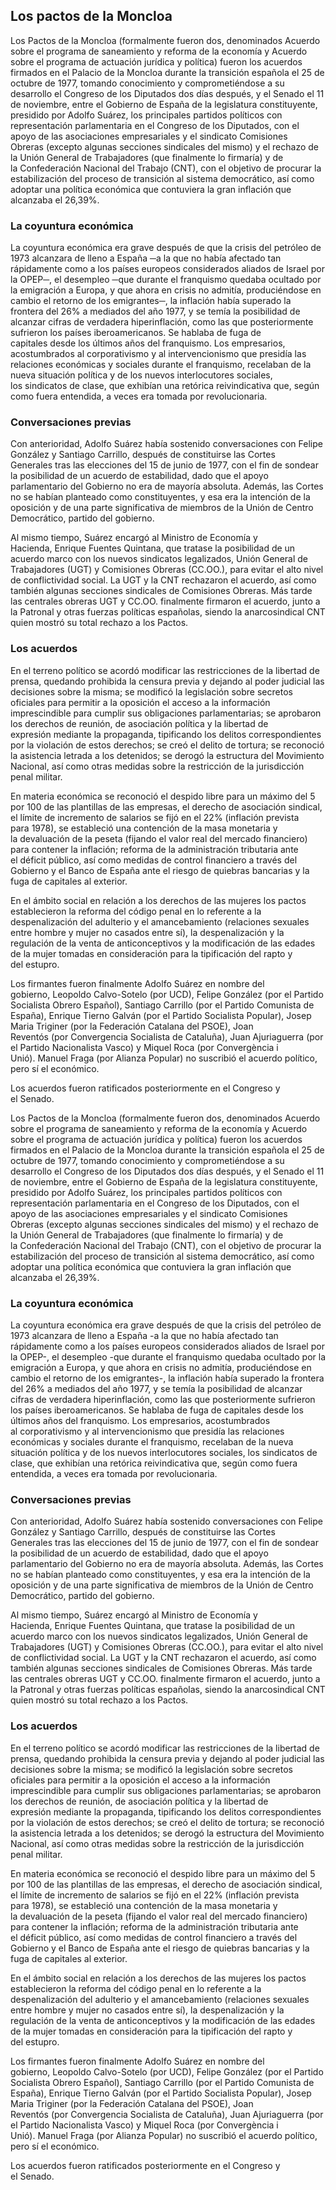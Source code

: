 ## Los pactos de la Moncloa

Los Pactos de la Moncloa (formalmente fueron dos, denominados Acuerdo
sobre el programa de saneamiento y reforma de la economía y Acuerdo
sobre el programa de actuación jurídica y política) fueron los acuerdos
firmados en el Palacio de la Moncloa durante la transición
española el 25 de octubre de 1977, tomando conocimiento y
comprometiéndose a su desarrollo el Congreso de los Diputados dos días
después, y el Senado el 11 de noviembre, entre el Gobierno de España de
la legislatura constituyente, presidido por Adolfo Suárez, los
principales partidos políticos con representación parlamentaria en
el Congreso de los Diputados, con el apoyo de las asociaciones
empresariales y el sindicato Comisiones Obreras (excepto algunas
secciones sindicales del mismo) y el rechazo de la Unión General de
Trabajadores (que finalmente lo firmaría) y de la Confederación Nacional
del Trabajo (CNT), con el objetivo de procurar la estabilización del
proceso de transición al sistema democrático, así como adoptar
una política económica que contuviera la gran inflación que alcanzaba el
26,39%.

### La coyuntura económica

La coyuntura económica era grave después de que la crisis del petróleo
de 1973 alcanzara de lleno a España ─a la que no había afectado tan
rápidamente como a los países europeos considerados aliados
de Israel por la OPEP─, el desempleo ─que durante el franquismo quedaba
ocultado por la emigración a Europa, y que ahora en crisis no admitía,
produciéndose en cambio el retorno de los emigrantes─,
la inflación había superado la frontera del 26% a mediados del año
1977, y se temía la posibilidad de alcanzar cifras de
verdadera hiperinflación, como las que posteriormente sufrieron los
países iberoamericanos. Se hablaba de fuga de capitales desde los
últimos años del franquismo. Los empresarios, acostumbrados
al corporativismo y al intervencionismo que presidía las relaciones
económicas y sociales durante el franquismo, recelaban de la nueva
situación política y de los nuevos interlocutores sociales,
los sindicatos de clase, que exhibían una retórica reivindicativa que,
según como fuera entendida, a veces era tomada por revolucionaria.

### Conversaciones previas

Con anterioridad, Adolfo Suárez había sostenido conversaciones
con Felipe González y Santiago Carrillo, después de constituirse
las Cortes Generales tras las elecciones del 15 de junio de 1977, con el
fin de sondear la posibilidad de un acuerdo de estabilidad, dado que el
apoyo parlamentario del Gobierno no era de mayoría absoluta. Además, las
Cortes no se habían planteado como constituyentes, y esa era la
intención de la oposición y de una parte significativa de miembros de
la Unión de Centro Democrático, partido del gobierno.

Al mismo tiempo, Suárez encargó al Ministro de Economía y
Hacienda, Enrique Fuentes Quintana, que tratase la posibilidad de un
acuerdo marco con los nuevos sindicatos legalizados, Unión General de
Trabajadores (UGT) y Comisiones Obreras (CC.OO.), para evitar el alto
nivel de conflictividad social. La UGT y la CNT rechazaron el acuerdo,
así como también algunas secciones sindicales de Comisiones Obreras. Más
tarde las centrales obreras UGT y CC.OO. finalmente firmaron el acuerdo,
junto a la Patronal y otras fuerzas políticas españolas, siendo la
anarcosindical CNT quien mostró su total rechazo a los Pactos.

### Los acuerdos

En el terreno político se acordó modificar las restricciones de
la libertad de prensa, quedando prohibida la censura previa y dejando
al poder judicial las decisiones sobre la misma; se modificó
la legislación sobre secretos oficiales para permitir a la oposición el
acceso a la información imprescindible para cumplir sus obligaciones
parlamentarias; se aprobaron los derechos de reunión, de asociación
política y la libertad de expresión mediante la propaganda, tipificando
los delitos correspondientes por la violación de estos derechos; se creó
el delito de tortura; se reconoció la asistencia letrada a los
detenidos; se derogó la estructura del Movimiento Nacional, así como
otras medidas sobre la restricción de la jurisdicción penal militar.

En materia económica se reconoció el despido libre para un máximo del 5
por 100 de las plantillas de las empresas, el derecho de
asociación sindical, el límite de incremento de salarios se fijó en el
22% (inflación prevista para 1978), se estableció una contención de
la masa monetaria y la devaluación de la peseta (fijando el valor real
del mercado financiero) para contener la inflación; reforma de la
administración tributaria ante el déficit público, así como medidas de
control financiero a través del Gobierno y el Banco de España ante el
riesgo de quiebras bancarias y la fuga de capitales al exterior.

En el ámbito social en relación a los derechos de las mujeres los pactos
establecieron la reforma del código penal en lo referente a la
despenalización del adulterio y el amancebamiento (relaciones sexuales
entre hombre y mujer no casados entre sí), la despenalización y la
regulación de la venta de anticonceptivos y la modificación de las
edades de la mujer tomadas en consideración para la tipificación
del rapto y del estupro. 

Los firmantes fueron finalmente Adolfo Suárez en nombre del
gobierno, Leopoldo Calvo-Sotelo (por UCD), Felipe González (por
el Partido Socialista Obrero Español), Santiago Carrillo (por el Partido
Comunista de España), Enrique Tierno Galván (por el Partido Socialista
Popular), Josep Maria Triginer (por la Federación Catalana del
PSOE), Joan Reventós (por Convergencia Socialista de Cataluña), Juan
Ajuriaguerra (por el Partido Nacionalista Vasco) y Miquel
Roca (por Convergència i Unió). Manuel Fraga (por Alianza Popular) no
suscribió el acuerdo político, pero sí el económico.

Los acuerdos fueron ratificados posteriormente en el Congreso y
el Senado.


Los Pactos de la Moncloa (formalmente fueron dos, denominados Acuerdo
sobre el programa de saneamiento y reforma de la economía y Acuerdo
sobre el programa de actuación jurídica y política) fueron los acuerdos
firmados en el Palacio de la Moncloa durante la transición
española el 25 de octubre de 1977, tomando conocimiento y
comprometiéndose a su desarrollo el Congreso de los Diputados dos días
después, y el Senado el 11 de noviembre, entre el Gobierno de España de
la legislatura constituyente, presidido por Adolfo Suárez, los
principales partidos políticos con representación parlamentaria en
el Congreso de los Diputados, con el apoyo de las asociaciones
empresariales y el sindicato Comisiones Obreras (excepto algunas
secciones sindicales del mismo) y el rechazo de la Unión General de
Trabajadores (que finalmente lo firmaría) y de la Confederación Nacional
del Trabajo (CNT), con el objetivo de procurar la estabilización del
proceso de transición al sistema democrático, así como adoptar
una política económica que contuviera la gran inflación que alcanzaba el
26,39%.

### La coyuntura económica

La coyuntura económica era grave después de que la crisis del petróleo
de 1973 alcanzara de lleno a España -a la que no había afectado tan
rápidamente como a los países europeos considerados aliados
de Israel por la OPEP-, el desempleo -que durante el franquismo quedaba
ocultado por la emigración a Europa, y que ahora en crisis no admitía,
produciéndose en cambio el retorno de los emigrantes-,
la inflación había superado la frontera del 26% a mediados del año
1977, y se temía la posibilidad de alcanzar cifras de
verdadera hiperinflación, como las que posteriormente sufrieron los
países iberoamericanos. Se hablaba de fuga de capitales desde los
últimos años del franquismo. Los empresarios, acostumbrados
al corporativismo y al intervencionismo que presidía las relaciones
económicas y sociales durante el franquismo, recelaban de la nueva
situación política y de los nuevos interlocutores sociales,
los sindicatos de clase, que exhibían una retórica reivindicativa que,
según como fuera entendida, a veces era tomada por revolucionaria.

### Conversaciones previas

Con anterioridad, Adolfo Suárez había sostenido conversaciones
con Felipe González y Santiago Carrillo, después de constituirse
las Cortes Generales tras las elecciones del 15 de junio de 1977, con el
fin de sondear la posibilidad de un acuerdo de estabilidad, dado que el
apoyo parlamentario del Gobierno no era de mayoría absoluta. Además, las
Cortes no se habían planteado como constituyentes, y esa era la
intención de la oposición y de una parte significativa de miembros de
la Unión de Centro Democrático, partido del gobierno.

Al mismo tiempo, Suárez encargó al Ministro de Economía y
Hacienda, Enrique Fuentes Quintana, que tratase la posibilidad de un
acuerdo marco con los nuevos sindicatos legalizados, Unión General de
Trabajadores (UGT) y Comisiones Obreras (CC.OO.), para evitar el alto
nivel de conflictividad social. La UGT y la CNT rechazaron el acuerdo,
así como también algunas secciones sindicales de Comisiones Obreras. Más
tarde las centrales obreras UGT y CC.OO. finalmente firmaron el acuerdo,
junto a la Patronal y otras fuerzas políticas españolas, siendo la
anarcosindical CNT quien mostró su total rechazo a los Pactos.

### Los acuerdos

En el terreno político se acordó modificar las restricciones de
la libertad de prensa, quedando prohibida la censura previa y dejando
al poder judicial las decisiones sobre la misma; se modificó
la legislación sobre secretos oficiales para permitir a la oposición el
acceso a la información imprescindible para cumplir sus obligaciones
parlamentarias; se aprobaron los derechos de reunión, de asociación
política y la libertad de expresión mediante la propaganda, tipificando
los delitos correspondientes por la violación de estos derechos; se creó
el delito de tortura; se reconoció la asistencia letrada a los
detenidos; se derogó la estructura del Movimiento Nacional, así como
otras medidas sobre la restricción de la jurisdicción penal militar.

En materia económica se reconoció el despido libre para un máximo del 5
por 100 de las plantillas de las empresas, el derecho de
asociación sindical, el límite de incremento de salarios se fijó en el
22% (inflación prevista para 1978), se estableció una contención de
la masa monetaria y la devaluación de la peseta (fijando el valor real
del mercado financiero) para contener la inflación; reforma de la
administración tributaria ante el déficit público, así como medidas de
control financiero a través del Gobierno y el Banco de España ante el
riesgo de quiebras bancarias y la fuga de capitales al exterior.

En el ámbito social en relación a los derechos de las mujeres los pactos
establecieron la reforma del código penal en lo referente a la
despenalización del adulterio y el amancebamiento (relaciones sexuales
entre hombre y mujer no casados entre sí), la despenalización y la
regulación de la venta de anticonceptivos y la modificación de las
edades de la mujer tomadas en consideración para la tipificación
del rapto y del estupro. 

Los firmantes fueron finalmente Adolfo Suárez en nombre del
gobierno, Leopoldo Calvo-Sotelo (por UCD), Felipe González (por
el Partido Socialista Obrero Español), Santiago Carrillo (por el Partido
Comunista de España), Enrique Tierno Galván (por el Partido Socialista
Popular), Josep Maria Triginer (por la Federación Catalana del
PSOE), Joan Reventós (por Convergencia Socialista de Cataluña), Juan
Ajuriaguerra (por el Partido Nacionalista Vasco) y Miquel
Roca (por Convergència i Unió). Manuel Fraga (por Alianza Popular) no
suscribió el acuerdo político, pero sí el económico.

Los acuerdos fueron ratificados posteriormente en el Congreso y
el Senado.

